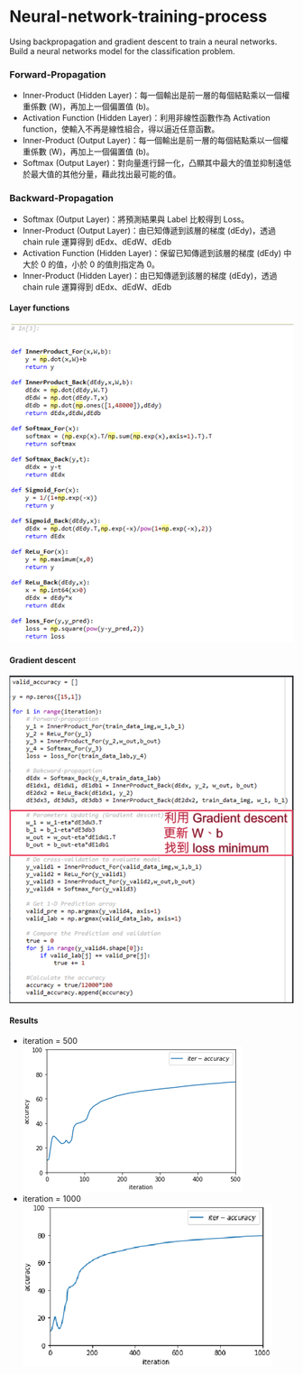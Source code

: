 # Neural-network-training-process
Using backpropagation and gradient descent to train a neural networks. Build a neural networks model for the classification problem.
### Forward-Propagation
- Inner-Product (Hidden Layer)：每一個輸出是前一層的每個結點乘以一個權重係數 (W)，再加上一個偏置值 (b)。
- Activation Function (Hidden Layer)：利用非線性函數作為 Activation function，使輸入不再是線性組合，得以逼近任意函數。
- Inner-Product (Output Layer)：每一個輸出是前一層的每個結點乘以一個權重係數 (W)，再加上一個偏置值 (b)。
- Softmax (Output Layer)：對向量進行歸一化，凸顯其中最大的值並抑制遠低於最大值的其他分量，藉此找出最可能的值。
### Backward-Propagation
- Softmax (Output Layer)：將預測結果與 Label 比較得到 Loss。
- Inner-Product (Output Layer)：由已知傳遞到該層的梯度 (dEdy)，透過 chain rule 運算得到 dEdx、dEdW、dEdb
- Activation Function (Hidden Layer)：保留已知傳遞到該層的梯度 (dEdy) 中大於 0 的值，小於 0 的值則指定為 0。
- Inner-Product (Hidden Layer)：由已知傳遞到該層的梯度 (dEdy)，透過 chain rule 運算得到 dEdx、dEdW、dEdb
#### Layer functions
![image](https://github.com/jason971019/Neural-network-training-process/blob/master/Layer%20function.png)
#### Gradient descent
![image](https://github.com/jason971019/Neural-network-training-process/blob/master/Gradient%20descent.png)
#### Results
- iteration = 500
![image](https://github.com/jason971019/Neural-network-training-process/blob/master/500.png)
- iteration = 1000
![image](https://github.com/jason971019/Neural-network-training-process/blob/master/1000.png)

